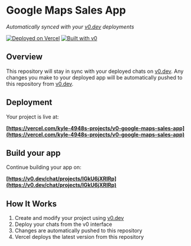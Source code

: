 # Google Maps Sales App

*Automatically synced with your [v0.dev](https://v0.dev) deployments*

[![Deployed on Vercel](https://img.shields.io/badge/Deployed%20on-Vercel-black?style=for-the-badge&logo=vercel)](https://vercel.com/kyle-4948s-projects/v0-google-maps-sales-app)
[![Built with v0](https://img.shields.io/badge/Built%20with-v0.dev-black?style=for-the-badge)](https://v0.dev/chat/projects/IGkU6jXRIRp)

## Overview

This repository will stay in sync with your deployed chats on [v0.dev](https://v0.dev).
Any changes you make to your deployed app will be automatically pushed to this repository from [v0.dev](https://v0.dev).

## Deployment

Your project is live at:

**[https://vercel.com/kyle-4948s-projects/v0-google-maps-sales-app](https://vercel.com/kyle-4948s-projects/v0-google-maps-sales-app)**

## Build your app

Continue building your app on:

**[https://v0.dev/chat/projects/IGkU6jXRIRp](https://v0.dev/chat/projects/IGkU6jXRIRp)**

## How It Works

1. Create and modify your project using [v0.dev](https://v0.dev)
2. Deploy your chats from the v0 interface
3. Changes are automatically pushed to this repository
4. Vercel deploys the latest version from this repository